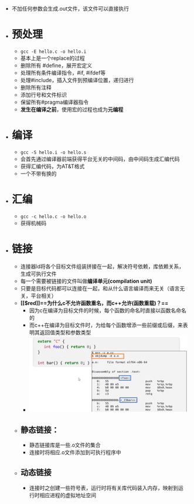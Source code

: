 - 不加任何参数会生成.out文件，该文件可以直接执行
- # 预处理
	- `gcc -E hello.c -o hello.i`
	- 基本上是一个replace的过程
	- 删除所有 \#define，展开宏定义
	- 处理所有条件编译指令，\#if, \#ifdef等
	- 处理\#include，插入文件到预编译位置，递归进行
	- 删除所有注释
	- 添加行号和文件标识
	- 保留所有\#pragma编译器指令
	- **发生在编译之前**，使用宏的过程也成为**元编程**
- # 编译
	- `gcc -S hello.i -o hello.s`
	- 会首先通过编译器前端获得平台无关的中间码，由中间码生成汇编代码
	- 获得汇编代码，为AT&T格式
	- 一个不带有换的
- # 汇编
	- `gcc -c hello.c -o hello.o`
	- 获得机械码
- # 链接
	- 连接器ld将各个目标文件组装拼接在一起，解决符号依赖，库依赖关系，生成可执行文件
	- 每一个需要被链接的文件叫做**编译单元(compilation unit)**
	- 只要是目标代码都可以连接在一起，和从什么语言编译而来无关（语言无关，平台相关）
	- **[[$red]]==为什么c不允许函数重名，而c++允许(函数重载)？==**
		- 因为c在编译为目标文件的时候，每个函数的命名时直接以函数名命名的
		- 而c++在编译为目标文件时，为给每个函数增添一些前缀或后缀，来表明其返回值类型和参数类型
		- ![image.png](../assets/image_1662898803149_0.png)
	- ## 静态链接：
		- 静态链接库是一些.o文件的集合
		- 连接时将相应.o文件添加到可执行程序中
	- ## 动态链接
		- 连接时之创建一些符号表，运行时将有关库代码装入内存，映射到运行时相应进程的虚拟地址空间